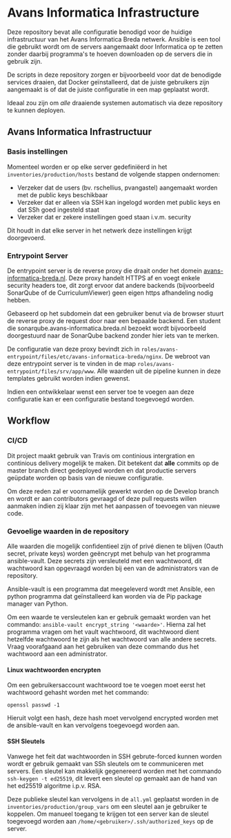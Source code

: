 # Avans Informatica Infrastructure

Deze repository bevat alle configuratie benodigd voor de huidige infrastructuur van
het Avans Informatica Breda netwerk. Ansible is een tool die gebruikt wordt om de servers
aangemaakt door Informatica op te zetten zonder daarbij programma's te hoeven downloaden
op de servers die in gebruik zijn.

De scripts in deze repository zorgen er bijvoorbeeld voor dat de benodigde services
draaien, dat Docker geïnstalleerd, dat de juiste gebruikers zijn aangemaakt is of dat de juiste configuratie in een
map geplaatst wordt.

Ideaal zou zijn om _alle_ draaiende systemen automatisch via deze repository
te kunnen deployen.

## Avans Informatica Infrastructuur

### Basis instellingen

Momenteel worden er op elke server gedefiniëerd in het `inventories/production/hosts`
bestand de volgende stappen ondernomen:
- Verzeker dat de users (bv. rschellius, pvangastel) aangemaakt worden met de public keys beschikbaar
- Verzeker dat er alleen via SSH kan ingelogd worden met public keys en dat SSh goed ingesteld staat
- Verzeker dat er zekere instellingen goed staan i.v.m. security

Dit houdt in dat elke server in het netwerk deze instellingen krijgt doorgevoerd.

### Entrypoint Server

De entrypoint server is de reverse proxy die draait onder het domein [avans-informatica-breda.nl](https://avans-informatica-breda.nl).
Deze proxy handelt HTTPS af en voegt enkele security headers toe, dit zorgt ervoor
dat andere backends (bijvoorbeeld SonarQube of de CurriculumViewer) geen eigen https
afhandeling nodig hebben.

Gebaseerd op het subdomein dat een gebruiker benut via de browser stuurt de reverse proxy
de request door naar een bepaalde backend. Een student die 
sonarqube.avans-informatica.breda.nl bezoekt wordt bijvoorbeeld doorgestuurd naar de SonarQube backend
zonder hier iets van te merken. 

De configuratie van deze proxy bevindt zich in `roles/avans-entrypoint/files/etc/avans-informatica-breda/nginx`.
De webroot van deze entrypoint server is te vinden in de map `roles/avans-entrypoint/files/srv/app/www`.
Alle waarden uit de pipeline kunnen in deze templates gebruikt worden indien gewenst.

Indien een ontwikkelaar wenst een server toe te voegen aan deze configuratie kan er een configuratie bestand
toegevoegd worden.

## Workflow

### CI/CD

Dit project maakt gebruik van Travis om continious intergration en continious delivery
mogelijk te maken. Dit betekent dat **alle** commits op de master branch direct
gedeployed worden en dat productie servers geüpdate worden op basis van de
nieuwe configuratie.

Om deze reden zal er voornamelijk gewerkt worden op de Develop branch en wordt er aan
contributors gevraagd of deze pull requests willen aanmaken indien zij klaar zijn
met het aanpassen of toevoegen van nieuwe code.

### Gevoelige waarden in de repository

Alle waarden die mogelijk confidentieel zijn of privé dienen te blijven (Oauth secret, private keys) worden
geëncrypt met behulp van het programma ansible-vault. Deze secrets zijn versleuteld met een wachtwoord,
dit wachtwoord kan opgevraagd worden bij een van de administrators van de repository.

Ansible-vault is een programma dat meegeleverd wordt met Ansible, een python
programma dat geïnstalleerd kan worden via de Pip package manager van Python.

Om een waarde  te versleutelen kan er gebruik gemaakt worden van het commando:
`ansible-vault encrypt_string '<waarde>'`. Hierna zal het programma vragen om het 
vault wachtwoord, dit wachtwoord dient hetzelfde wachtwoord te zijn als het wachtwoord
van alle andere secrets. Vraag voorafgaand aan het gebruiken van deze commando dus
het wachtwoord aan een administrator.

#### Linux wachtwoorden encrypten

Om een gebruikersaccount wachtwoord toe te voegen moet eerst het wachtwoord gehasht worden
met het commando:

`openssl passwd -1`

Hieruit volgt een hash, deze hash moet vervolgend encrypted worden met de ansible-vault
en kan vervolgens toegevoegd worden aan.

#### SSH Sleutels

Vanwege het feit dat wachtwoorden in SSH gebrute-forced kunnen worden wordt er gebruik
gemaakt van SSh sleutels om te communiceren met servers. Een sleutel kan makkelijk
gegenereerd worden met het commando `ssh-keygen -t ed25519`, dit levert een sleutel op
gemaakt aan de hand van het ed25519 algoritme i.p.v. RSA.

Deze publieke sleutel kan vervolgens in de `all.yml` geplaatst worden in de `inventories/production/group_vars`
om een sleutel aan je gebruiker te koppelen. Om manueel toegang te krijgen tot een server
kan de sleutel toegevoegd worden aan `/home/<gebruiker>/.ssh/authorized_keys` op de server.
